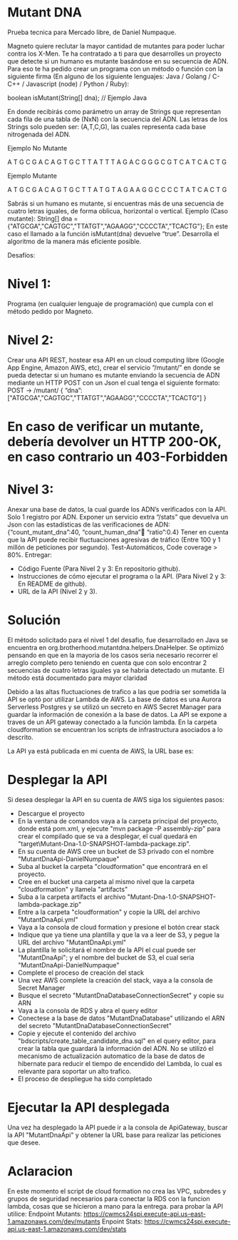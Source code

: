 # Mutant DNA
Prueba tecnica para Mercado libre, de Daniel Numpaque.

Magneto quiere reclutar la mayor cantidad de mutantes para poder luchar contra los X-Men.
Te ha contratado a ti para que desarrolles un proyecto que detecte si un humano es mutante basándose en su secuencia de ADN.
Para eso te ha pedido crear un programa con un método o función con la siguiente firma (En alguno de los siguiente lenguajes: Java / Golang / C-C++ / Javascript (node) / Python / Ruby):

boolean isMutant(String[] dna); // Ejemplo Java

En donde recibirás como parámetro un array de Strings que representan cada fila de una tabla de (NxN) con la secuencia del ADN. Las letras de los Strings solo pueden ser: (A,T,C,G), las cuales representa cada base nitrogenada del ADN.

Ejemplo No Mutante

A T G C G A
C A G T G C
T T A T T T
A G A C G G
G C G T C A
T C A C T G

Ejemplo Mutante

A T G C G A
C A G T G C
T T A T G T
A G A A G G
C C C C T A
T C A C T G

Sabrás si un humano es mutante, si encuentras más de una secuencia de cuatro letras iguales, de forma oblicua, horizontal o vertical.
Ejemplo (Caso mutante):
String[] dna = {"ATGCGA","CAGTGC","TTATGT","AGAAGG","CCCCTA","TCACTG"};
En este caso el llamado a la función isMutant(dna) devuelve “true”.
Desarrolla el algoritmo de la manera más eficiente posible.

Desafíos:
# Nivel 1:
Programa (en cualquier lenguaje de programación) que cumpla con el método pedido por Magneto.

# Nivel 2:
Crear una API REST, hostear esa API en un cloud computing libre (Google App Engine, Amazon AWS, etc), crear el servicio “/mutant/” en donde se pueda detectar si un humano es mutante enviando la secuencia de ADN mediante un HTTP POST con un Json el cual tenga el siguiente formato:
POST → /mutant/
{
“dna”:["ATGCGA","CAGTGC","TTATGT","AGAAGG","CCCCTA","TCACTG"]
}
# En caso de verificar un mutante, debería devolver un HTTP 200-OK, en caso contrario un 403-Forbidden

# Nivel 3:
Anexar una base de datos, la cual guarde los ADN’s verificados con la API.
Solo 1 registro por ADN.
Exponer un servicio extra “/stats” que devuelva un Json con las estadísticas de las verificaciones de ADN: {“count_mutant_dna”:40, “count_human_dna”:100: “ratio”:0.4}
Tener en cuenta que la API puede recibir fluctuaciones agresivas de tráfico (Entre 100 y 1 millón de peticiones por segundo).
Test-Automáticos, Code coverage > 80%.
Entregar:
- Código Fuente (Para Nivel 2 y 3: En repositorio github).
- Instrucciones de cómo ejecutar el programa o la API. (Para Nivel 2 y 3: En README de github).
- URL de la API (Nivel 2 y 3).

# Solución

El método solicitado para el nivel 1 del desafio, fue desarrollado en Java se encuentra en org.brotherhood.mutantdna.helpers.DnaHelper. 
Se optimizó pensando en que en la mayoria de los casos seria necesario recorrer el arreglo completo pero teniendo en cuenta que con solo encontrar 2 secuencias de cuatro letras iguales ya se habria detectado un mutante. El método está documentado para mayor claridad

Debido a las altas fluctuaciones de trafico a las que podria ser sometida la API se optó por utilizar Lambda de AWS. La base de datos es una Aurora Serverless Postgres y se utilizó un secreto en AWS Secret Manager para guardar la información de conexión a la base de datos. La API se expone a traves de un API gateway conectado a la función lambda.
En la carpeta cloudformation se encuentran los scripts de infrastructura asociados a lo descrito.

La API ya está publicada en mi cuenta de AWS, la URL base es:


# Desplegar la API

Si desea desplegar la API en su cuenta de AWS siga los siguientes pasos:
- Descargue el proyecto
- En la ventana de comandos vaya a la carpeta principal del proyecto, donde está pom.xml, y ejecute "mvn package -P assembly-zip" para crear el compilado que se va a desplegar, el cual quedará en "target\Mutant-Dna-1.0-SNAPSHOT-lambda-package.zip".
- En su cuenta de AWS cree un bucket de S3 privado con el nombre "MutantDnaApi-DanielNumpaque"
- Suba al bucket la carpeta "cloudformation" que encontrará en el proyecto.
- Cree en el bucket una carpeta al mismo nivel que la carpeta "cloudformation" y llamela "artifacts"
- Suba a la carpeta artifacts el archivo "Mutant-Dna-1.0-SNAPSHOT-lambda-package.zip"
- Entre a la carpeta "cloudformation" y copie la URL del archivo "MutantDnaApi.yml"
- Vaya a la consola de cloud formation y presione el botón crear stack
- Indique que ya tiene una plantilla y que la va a leer de S3, y pegue la URL del archivo "MutantDnaApi.yml"
- La plantilla le solicitará el nombre de la API el cual puede ser "MutantDnaApi"; y el nombre del bucket de S3, el cual seria "MutantDnaApi-DanielNumpaque"
- Complete el proceso de creación del stack
- Una vez AWS complete la creación del stack, vaya a la consola de Secret Manager
- Busque el secreto "MutantDnaDatabaseConnectionSecret" y copie su ARN
- Vaya a la consola de RDS y abra el query editor
- Conectese a la base de datos "MutantDnaDatabase" utilizando el ARN del secreto "MutantDnaDatabaseConnectionSecret"
- Copie y ejecute el contenido del archivo "bdscripts/create_table_candidate_dna.sql" en el query editor, para crear la tabla que guardará la información del ADN. No se utilizó el mecanismo de actualización automatico de la base de datos de hibernate para reducir el tiempo de encendido del Lambda, lo cual es relevante para soportar un alto trafico.
- El proceso de despliegue ha sido completado

# Ejecutar la API desplegada
Una vez ha desplegado la API puede ir a la consola de ApiGateway, buscar la API "MutantDnaApi" y obtener la URL base para realizar las peticiones que desee.

# Aclaracion
En este momento el script de cloud formation no crea las VPC, subredes y grupos de seguridad necesarios para conectar la RDS con la funcion lambda, cosas que se hicieron a mano para la entrega. para probar la API utilice:
Endpoint Mutants: https://cwmcs24spi.execute-api.us-east-1.amazonaws.com/dev/mutants
Enpoint Stats: https://cwmcs24spi.execute-api.us-east-1.amazonaws.com/dev/stats

